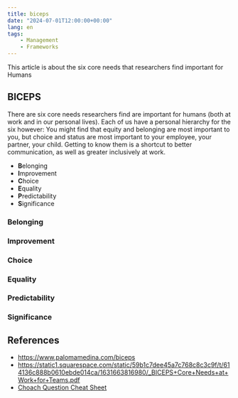 ```yaml
---
title: biceps
date: "2024-07-01T12:00:00+00:00"
lang: en
tags:
    - Management
    - Frameworks
---
```


This article is about the six core needs that researchers find important for Humans

## BICEPS ##

There are six core needs researchers find are important for humans (both at work and in our personal lives). Each of us have a personal hierarchy for the six however: You might find that equity and belonging are most important to you, but choice and status are most important to your employee, your partner, your child.  Getting to know them is a shortcut to better communication, as well as greater inclusively at work.

* **B**elonging
* **I**mprovement
* **C**hoice
* **E**quality
* **P**redictability
* **S**ignificance

### Belonging ###

### Improvement ###

### Choice ###

### Equality ###

### Predictability ###

### Significance ###

## References ##

* <https://www.palomamedina.com/biceps>
* <https://static1.squarespace.com/static/59b1c7dee45a7c768c8c3c9f/t/614136c888b0610ebde014ca/1631663816980/_BICEPS+Core+Needs+at+Work+for+Teams.pdf>
* [Choach Question Cheat Sheet](https://docs.google.com/document/d/1nP2F9blSjA-PI6AYMwgeSUTDA0m-3RLqwPRmd5ED8T8/)
